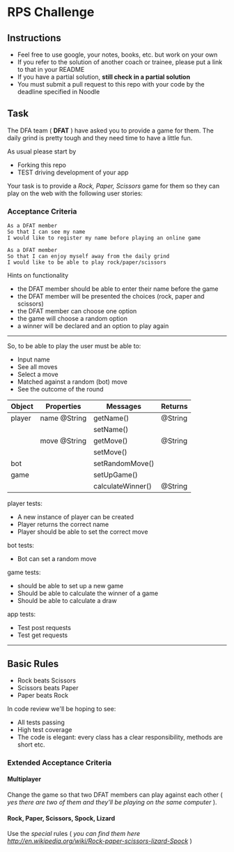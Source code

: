 # RPS Challenge

Instructions
-------

* Feel free to use google, your notes, books, etc. but work on your own
* If you refer to the solution of another coach or trainee, please put a link to that in your README
* If you have a partial solution, **still check in a partial solution**
* You must submit a pull request to this repo with your code by the deadline specified in Noodle

Task
----

The DFA team ( **DFAT** ) have asked you to provide a game for them. The daily grind is pretty tough and they need time to have a little fun.

As usual please start by

* Forking this repo
* TEST driving development of your app

Your task is to provide a _Rock, Paper, Scissors_ game for them so they can play on the web with the following user stories:

### Acceptance Criteria
```
As a DFAT member
So that I can see my name
I would like to register my name before playing an online game

As a DFAT member
So that I can enjoy myself away from the daily grind
I would like to be able to play rock/paper/scissors
```

Hints on functionality

- the DFAT member should be able to enter their name before the game
- the DFAT member will be presented the choices (rock, paper and scissors)
- the DFAT member can choose one option
- the game will choose a random option
- a winner will be declared and an option to play again

------------------------------------------------------------------------------

So, to be able to play the user must be able to:
- Input name
- See all moves
- Select a move
- Matched against a random (bot) move
- See the outcome of the round

| Object      | Properties         | Messages         | Returns     |
| ----------- | ------------------ | ---------------- | ----------- |
| player      | name @String       | getName()        | @String     |
|             |                    | setName()        |             |
|             | move @String       | getMove()        | @String     |
|             |                    | setMove()        |             |
| bot         |                    | setRandomMove()  |             |
| game        |                    | setUpGame()      |             |
|             |                    | calculateWinner()| @String     |

player tests:
- A new instance of player can be created
- Player returns the correct name
- Player should be able to set the correct move

bot tests:
- Bot can set a random move

game tests:
- should be able to set up a new game
- Should be able to calculate the winner of a game
- Should be able to calculate a draw

app tests:
- Test post requests
- Test get requests


-------------------------------------------------------------------------------

## Basic Rules

- Rock beats Scissors
- Scissors beats Paper
- Paper beats Rock

In code review we'll be hoping to see:

* All tests passing
* High test coverage
* The code is elegant: every class has a clear responsibility, methods are short etc.

### Extended Acceptance Criteria

#### Multiplayer

Change the game so that two DFAT members can play against each other ( _yes there are two of them and they'll be playing on the same computer_ ).

#### Rock, Paper, Scissors, Spock, Lizard

Use the _special_ rules ( _you can find them here http://en.wikipedia.org/wiki/Rock-paper-scissors-lizard-Spock_ )
